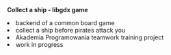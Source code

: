 <b>Collect a ship - libgdx game</b>
<tr></tr>
<li>backend of a common board game
<li>collect a ship before pirates attack you 
<li>Akademia Programowania teamwork training project
<li>work in progress
